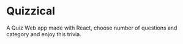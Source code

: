 # Quizzical
 A Quiz Web app made with React, choose number of questions and category and enjoy this trivia.
